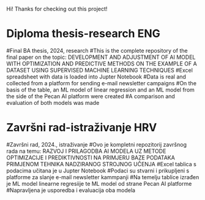 
Hi! Thanks for checking out this project!
 
# Diploma thesis-research ENG
#Final BA thesis, 2024, research
#This is the complete repository of the final paper on the topic: DEVELOPMENT AND ADJUSTMENT OF AI MODEL WITH OPTIMIZATION AND PREDICTIVE METHODS ON THE EXAMPLE OF A DATASET USING SUPERVISED MACHINE LEARNING TECHNIQUES
#Excel spreadsheet with data is loaded into Jupter Notebook 
#Data is real and collected from a platform for sending e-mail newsletter campaigns
#On the basis of the table, an ML model of linear regression and an ML model from the side of the Pecan AI platform were created 
#A comparison and evaluation of both models was made

# Završni rad-istraživanje HRV
#Završni rad, 2024., istraživanje
#Ovo je kompletni repozitorij završnog rada na temu: RAZVOJ I PRILAGODBA AI MODELA UZ METODE OPTIMIZACIJE I PREDIKTIVNOSTI NA PRIMJERU BAZE PODATAKA PRIMJENOM TEHNIKA NADZIRANOG STROJNOG UČENJA
#Excel tablica s podacima učitana je u Jupter Notebook 
#Podaci su stvarni i prikupljeni s platforme za slanje e-mail newsletter kammpanji
#Na temelju tablice izrađen je ML model linearne regresiije te ML model od strane Pecan AI platforme 
#Napravljena je usporedba i evaluacija oba modela
